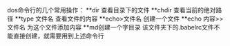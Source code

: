 dos命令行的几个常用操作：
**dir 查看目录下的文件
**chdir 查看当前的绝对路径
**type 文件名   查看文件的内容
**echo>文件名   创建一个文件
**echo 内容>>文件名  为这个文件添加内容
**md创建一个字目录
该文件夹下的.babelrc文件不能直接创建，就需要用到上述命令行
